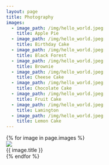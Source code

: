 ```yaml
---
layout: page
title: Photography
images:
  - image_path: /img/hello_world.jpeg
    title: Apple Pie
  - image_path: /img/hello_world.jpeg
    title: Birthday Cake
  - image_path: /img/hello_world.jpeg
    title: Black Forest
  - image_path: /img/hello_world.jpeg
    title: Brownie
  - image_path: /img/hello_world.jpeg
    title: Cheese Cake
  - image_path: /img/hello_world.jpeg
    title: Chocolate Cake
  - image_path: /img/hello_world.jpeg
    title: Fruit Cake
  - image_path: /img/hello_world.jpeg
    title: Lamington
  - image_path: /img/hello_world.jpeg
    title: Lemon Cake
---
```


<div class="galleryWrap">
  {% for image in page.images %}
    <div class="pictureBox">
      <div class="innerBox">
        <img src="{{ image.image_path }}">
        <div class="titleBox">{{ image.title }}</div>
      </div>
    </div>
  {% endfor %}       
</div>
